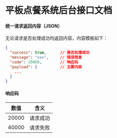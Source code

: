 # 平板点餐系统后台接口文档

#### 统一请求返回内容（JSON）

无论请求是否处理成功均返回内容，内容模板如下：

```json
{
  "success": true,      // 是否处理成功
  "message": "xxx",     // 错误信息
  "code": 20000,        // 响应码
  "payload": {          // 主要内容
    ...
  }
}
```

#### 响应码

| 数值  | 含义     |
| ----- | -------- |
| 20000 | 请求成功 |
| 40000 | 请求失败 |
